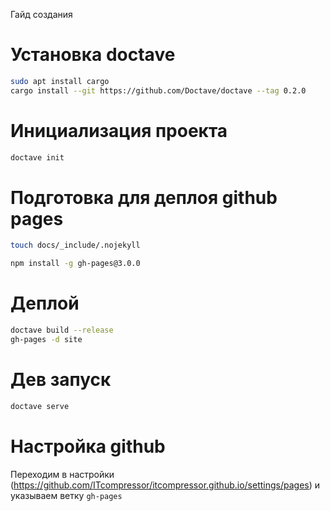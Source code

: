 Гайд создания

# Установка doctave
```bash
sudo apt install cargo
cargo install --git https://github.com/Doctave/doctave --tag 0.2.0
```

# Инициализация проекта
```bash
doctave init
```

# Подготовка для деплоя github pages
```bash
touch docs/_include/.nojekyll

npm install -g gh-pages@3.0.0
```

# Деплой
```bash
doctave build --release
gh-pages -d site
```

# Дев запуск
```bash
doctave serve
```

# Настройка github
Переходим в настройки (https://github.com/ITcompressor/itcompressor.github.io/settings/pages) и указываем ветку `gh-pages`
